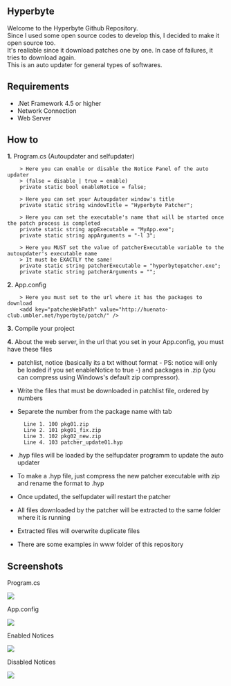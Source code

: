 ## Hyperbyte   
Welcome to the Hyperbyte Github Repository. <br/>
Since I used some open source codes to develop this, I decided to make it open source too. <br/>
It's realiable since it download patches one by one. In case of failures, it tries to download again. </br>
This is an auto updater for general types of softwares.

## Requirements
- .Net Framework 4.5 or higher
- Network Connection
- Web Server

## How to
**1.** Program.cs (Autoupdater and selfupdater)

        > Here you can enable or disable the Notice Panel of the auto updater
        > (false = disable | true = enable)
        private static bool enableNotice = false;
        
        > Here you can set your Autoupdater window's title
        private static string windowTitle = "Hyperbyte Patcher";
        
        > Here you can set the executable's name that will be started once the patch process is completed
        private static string appExecutable = "MyApp.exe";
        private static string appArguments = "-l 3";
        
        > Here you MUST set the value of patcherExecutable variable to the autoupdater's executable name
        > It must be EXACTLY the same!
        private static string patcherExecutable = "hyperbytepatcher.exe";
        private static string patcherArguments = "";

**2.** App.config

        > Here you must set to the url where it has the packages to download
        <add key="patchesWebPath" value="http://huenato-club.umbler.net/hyperbyte/patch/" />

**3.** Compile your project

**4.** About the web server, in the url that you set in your App.config, you must have these files
- patchlist, notice (basically its a txt without format - PS: notice will only be loaded if you set enableNotice to true -) and packages in .zip (you can compress using Windows's default zip compressor).
- Write the files that must be downloaded in patchlist file, ordered by numbers
- Separete the number from the package name with tab

        Line 1. 100 pkg01.zip
        Line 2. 101 pkg01_fix.zip
        Line 3. 102 pkg02_new.zip
        Line 4. 103 patcher_update01.hyp

- .hyp files will be loaded by the selfupdater programm to update the auto updater
- To make a .hyp file, just compress the new patcher executable with zip and rename the format to .hyp
- Once updated, the selfupdater will restart the patcher
- All files downloaded by the patcher will be extracted to the same folder where it is running
- Extracted files will overwrite duplicate files
- There are some examples in www folder of this repository

## Screenshots

Program.cs

<img src="http://i.imgur.com/Hhp87XI.png"/>

App.config

<img src="http://i.imgur.com/FBaxKZX.png"/>

Enabled Notices

<img src="http://i.imgur.com/EwJxEiU.png"/>

Disabled Notices

<img src="http://i.imgur.com/MIHh6l9.png"/>
